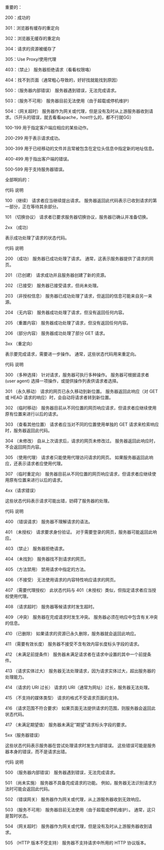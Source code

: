 重要的：

200：成功的

301：浏览器有缓存的重定向

302：浏览器无缓存的重定向

304：请求的资源被缓存了

305：Use Proxy/使用代理

403：（禁止） 服务器拒绝请求（看看权限咯）

404：找不到页面（通常粗心导致的，好好找就能找到原因）

500：（服务器内部错误）  服务器遇到错误，无法完成请求。

503：（服务不可用） 服务器目前无法使用（由于超载或停机维护）

504：（网关超时）  服务器作为网关或代理，但是没有及时从上游服务器收到请求。（5开头的错误，就去看看apache，host什么的，都不行就GG）

100-199 用于指定客户端应相应的某些动作。

200-299 用于表示请求成功。

300-399 用于已经移动的文件并且常被包含在定位头信息中指定新的地址信息。

400-499 用于指出客户端的错误。

500-599 用于支持服务器错误。

全部啊妈的：

代码   说明

100   （继续） 请求者应当继续提出请求。 服务器返回此代码表示已收到请求的第一部分，正在等待其余部分。

101   （切换协议） 请求者已要求服务器切换协议，服务器已确认并准备切换。

2xx （成功）

表示成功处理了请求的状态代码。

代码   说明

200   （成功）  服务器已成功处理了请求。 通常，这表示服务器提供了请求的网页。

201   （已创建）  请求成功并且服务器创建了新的资源。

202   （已接受）  服务器已接受请求，但尚未处理。

203   （非授权信息）  服务器已成功处理了请求，但返回的信息可能来自另一来源。

204   （无内容）  服务器成功处理了请求，但没有返回任何内容。

205   （重置内容） 服务器成功处理了请求，但没有返回任何内容。

206   （部分内容）  服务器成功处理了部分 GET 请求。

3xx （重定向）

表示要完成请求，需要进一步操作。 通常，这些状态代码用来重定向。

代码   说明

300   （多种选择）  针对请求，服务器可执行多种操作。 服务器可根据请求者 (user agent) 选择一项操作，或提供操作列表供请求者选择。

301   （永久移动）  请求的网页已永久移动到新位置。 服务器返回此响应（对 GET 或 HEAD 请求的响应）时，会自动将请求者转到新位置。

302   （临时移动）  服务器目前从不同位置的网页响应请求，但请求者应继续使用原有位置来进行以后的请求。

303   （查看其他位置） 请求者应当对不同的位置使用单独的 GET 请求来检索响应时，服务器返回此代码。

304   （未修改） 自从上次请求后，请求的网页未修改过。 服务器返回此响应时，不会返回网页内容。

305   （使用代理） 请求者只能使用代理访问请求的网页。 如果服务器返回此响应，还表示请求者应使用代理。

307   （临时重定向）  服务器目前从不同位置的网页响应请求，但请求者应继续使用原有位置来进行以后的请求。

4xx（请求错误）

这些状态代码表示请求可能出错，妨碍了服务器的处理。

代码   说明

400   （错误请求） 服务器不理解请求的语法。

401   （未授权） 请求要求身份验证。 对于需要登录的网页，服务器可能返回此响应。

403   （禁止） 服务器拒绝请求。

404   （未找到） 服务器找不到请求的网页。

405   （方法禁用） 禁用请求中指定的方法。

406   （不接受） 无法使用请求的内容特性响应请求的网页。

407   （需要代理授权） 此状态代码与 401（未授权）类似，但指定请求者应当授权使用代理。

408   （请求超时）  服务器等候请求时发生超时。

409   （冲突）  服务器在完成请求时发生冲突。 服务器必须在响应中包含有关冲突的信息。

410   （已删除）  如果请求的资源已永久删除，服务器就会返回此响应。

411   （需要有效长度） 服务器不接受不含有效内容长度标头字段的请求。

412   （未满足前提条件） 服务器未满足请求者在请求中设置的其中一个前提条件。

413   （请求实体过大） 服务器无法处理请求，因为请求实体过大，超出服务器的处理能力。

414   （请求的 URI 过长） 请求的 URI（通常为网址）过长，服务器无法处理。

415   （不支持的媒体类型） 请求的格式不受请求页面的支持。

416   （请求范围不符合要求） 如果页面无法提供请求的范围，则服务器会返回此状态代码。

417   （未满足期望值） 服务器未满足”期望”请求标头字段的要求。

5xx（服务器错误）

这些状态代码表示服务器在尝试处理请求时发生内部错误。 这些错误可能是服务器本身的错误，而不是请求出错。

代码   说明

500   （服务器内部错误）  服务器遇到错误，无法完成请求。

501   （尚未实施） 服务器不具备完成请求的功能。 例如，服务器无法识别请求方法时可能会返回此代码。

502   （错误网关） 服务器作为网关或代理，从上游服务器收到无效响应。

503   （服务不可用） 服务器目前无法使用（由于超载或停机维护）。 通常，这只是暂时状态。

504   （网关超时）  服务器作为网关或代理，但是没有及时从上游服务器收到请求。

505   （HTTP 版本不受支持） 服务器不支持请求中所用的 HTTP 协议版本。
